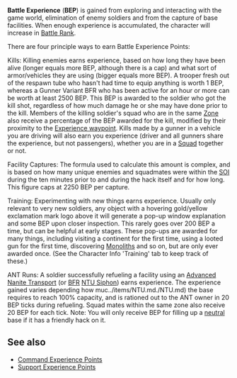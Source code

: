 **Battle Experience** (**BEP**) is gained from exploring and interacting with
the game world, elimination of enemy soldiers and from the capture of base
facilities. When enough experience is accumulated, the character will increase
in [Battle Rank](Battle_Rank.md).

There are four principle ways to earn Battle Experience Points:

Kills: Killing enemies earns experience, based on how long they have been alive
(longer equals more BEP, although there is a cap) and what sort of
armor/vehicles they are using (bigger equals more BEP). A trooper fresh out of
the respawn tube who hasn't had time to equip anything is worth 1 BEP, whereas a
Gunner Variant BFR who has been active for an hour or more can be worth at least
2500 BEP. This BEP is awarded to the soldier who got the kill shot, regardless
of how much damage he or she may have done prior to the kill. Members of the
killing soldier's squad who are in the same [Zone](Zone.md) also receive a
percentage of the BEP awarded for the kill, modified by their proximity to the
[Experience waypoint](Waypoint.md). Kills made by a gunner in a vehicle you are
driving will also earn you experience (driver and all gunners share the
experience, but not passengers), whether you are in a [Squad](Squad.md) together
or not.

Facility Captures: The formula used to calculate this amount is complex, and is
based on how many unique enemies and squadmates were within the
[SOI](../locations/Sphere_of_Influence.md) during the ten minutes prior to and
during the hack itself and for how long. This figure caps at 2250 BEP per
capture.

<!-- See
[this link](http://forums.station.sony.com/ps/posts/list.m?topic_id=22100000022)
for a more detailed explaination. -->

Training: Experimenting with new things earns experience. Usually only relevant
to very new soldiers, any object with a hovering gold/yellow exclamation mark
logo above it will generate a pop-up window explanation and some BEP upon closer
inspection. This rarely goes over 200 BEP a time, but can be helpful at early
stages. These pop-ups are awarded for many things, including visiting a
continent for the first time, using a looted gun for the first time, discovering
[Monoliths](../items/Monolith.md) and so on, but are only ever awarded once.
(See the Character Info 'Training' tab to keep track of these.)

ANT Runs: A soldier successfully refueling a facility using an
[Advanced Nanite Transport](../vehicles/Advanced_Nanite_Transport.md) (or
[BFR](../vehicles/BattleFrame_Robotics.md)
[NTU Siphon](../weapons/NTU_Siphon.md)) earns experience. The experience gained
varies depending how muc../items/NTU.md./NTU.md) the base requires to reach 100%
capacity, and is rationed out to the ANT owner in 20 BEP ticks during refueling.
Squad mates within the same zone also receive 20 BEP for each tick. Note: You
will only receive BEP for filling up a [neutral](Neutral.md) base if it has a
friendly hack on it.

## See also

- [Command Experience Points](Command_Experience_Points.md)
- [Support Experience Points](Support_Experience_Points.md)
